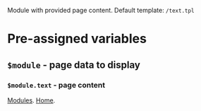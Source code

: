 
Module with provided page content.
Default template: `/text.tpl`

# Pre-assigned variables

## `$module` - page data to display

### `$module.text` - page content


[Modules](index.md).
[Home](../index.md).
